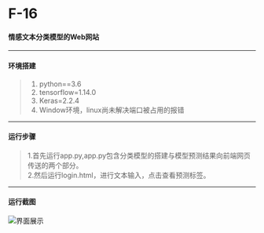 # F-16  
#### 情感文本分类模型的Web网站  
----------  
#### 环境搭建  
>1. python==3.6  
>2. tensorflow=1.14.0  
>3. Keras=2.2.4  
>4. Window环境，linux尚未解决端口被占用的报错  
----------  
#### 运行步骤  
>1.首先运行app.py,app.py包含分类模型的搭建与模型预测结果向前端网页传送的两个部分。  
>2.然后运行login.html，进行文本输入，点击查看预测标签。  
----------  
#### 运行截图  
![界面展示](https://user-images.githubusercontent.com/37302820/113991451-0b255380-9885-11eb-863b-401cfcf9e275.PNG)

